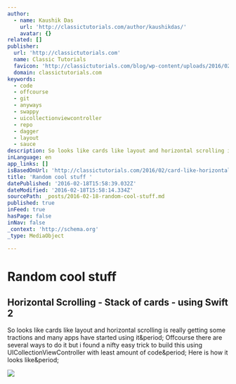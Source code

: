 ```yaml
---
author:
  - name: Kaushik Das
    url: 'http://classictutorials.com/author/kaushikdas/'
    avatar: {}
related: []
publisher:
  url: 'http://classictutorials.com'
  name: Classic Tutorials
  favicon: 'http://classictutorials.com/blog/wp-content/uploads/2016/02/favicon1.png'
  domain: classictutorials.com
keywords:
  - code
  - offcourse
  - git
  - anyways
  - swappy
  - uicollectionviewcontroller
  - repo
  - dagger
  - layout
  - sauce
description: So looks like cards like layout and horizontal scrolling is really getting some tractions and many apps have started using it. Offcourse there are several ways to do it but i found a nifty easy trick to build this using UICollectionViewController with least amount of code. Here is how it looks like.
inLanguage: en
app_links: []
isBasedOnUrl: 'http://classictutorials.com/2016/02/card-like-horizontal-scrolling-using-swift-2/'
title: 'Random cool stuff '
datePublished: '2016-02-18T15:58:39.032Z'
dateModified: '2016-02-18T15:58:14.334Z'
sourcePath: _posts/2016-02-18-random-cool-stuff.md
published: true
inFeed: true
hasPage: false
inNav: false
_context: 'http://schema.org'
_type: MediaObject

---
```

# Random cool stuff 

<article style=""><h1>Horizontal Scrolling - Stack of cards - using Swift 2</h1><p>So looks like cards like layout and horizontal scrolling is really getting some tractions and many apps have started using it&amp;period; Offcourse there are several ways to do it but i found a nifty easy trick to build this using UICollectionViewController with least amount of code&amp;period; Here is how it looks like&amp;period;</p><img src="http://classictutorials.com/blog/wp-content/uploads/2016/02/Geometric.png" /></article>
